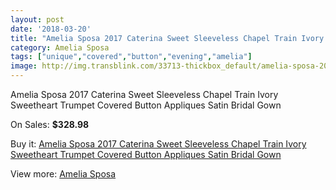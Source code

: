 ```yaml
---
layout: post
date: '2018-03-20'
title: "Amelia Sposa 2017 Caterina Sweet Sleeveless Chapel Train Ivory Sweetheart Trumpet Covered Button Appliques Satin Bridal Gown"
category: Amelia Sposa
tags: ["unique","covered","button","evening","amelia"]
image: http://img.transblink.com/33713-thickbox_default/amelia-sposa-2017-caterina-sweet-sleeveless-chapel-train-ivory-sweetheart-trumpet-covered-button-appliques-satin-bridal-gown.jpg
---
```

Amelia Sposa 2017 Caterina Sweet Sleeveless Chapel Train Ivory Sweetheart Trumpet Covered Button Appliques Satin Bridal Gown

On Sales: **$328.98**
<a href="https://www.transblink.com/en/amelia-sposa/11248-amelia-sposa-2017-caterina-sweet-sleeveless-chapel-train-ivory-sweetheart-trumpet-covered-button-appliques-satin-bridal-gown.html"><amp-img layout="responsive" width="600" height="600" src="//img.transblink.com/33713-thickbox_default/amelia-sposa-2017-caterina-sweet-sleeveless-chapel-train-ivory-sweetheart-trumpet-covered-button-appliques-satin-bridal-gown.jpg" alt="Amelia Sposa 2017 Caterina Sweet Sleeveless Chapel Train Ivory Sweetheart Trumpet Covered Button Appliques Satin Bridal Gown 0" /></a>
<a href="https://www.transblink.com/en/amelia-sposa/11248-amelia-sposa-2017-caterina-sweet-sleeveless-chapel-train-ivory-sweetheart-trumpet-covered-button-appliques-satin-bridal-gown.html"><amp-img layout="responsive" width="600" height="600" src="//img.transblink.com/33717-thickbox_default/amelia-sposa-2017-caterina-sweet-sleeveless-chapel-train-ivory-sweetheart-trumpet-covered-button-appliques-satin-bridal-gown.jpg" alt="Amelia Sposa 2017 Caterina Sweet Sleeveless Chapel Train Ivory Sweetheart Trumpet Covered Button Appliques Satin Bridal Gown 1" /></a>
<a href="https://www.transblink.com/en/amelia-sposa/11248-amelia-sposa-2017-caterina-sweet-sleeveless-chapel-train-ivory-sweetheart-trumpet-covered-button-appliques-satin-bridal-gown.html"><amp-img layout="responsive" width="600" height="600" src="//img.transblink.com/33716-thickbox_default/amelia-sposa-2017-caterina-sweet-sleeveless-chapel-train-ivory-sweetheart-trumpet-covered-button-appliques-satin-bridal-gown.jpg" alt="Amelia Sposa 2017 Caterina Sweet Sleeveless Chapel Train Ivory Sweetheart Trumpet Covered Button Appliques Satin Bridal Gown 2" /></a>
<a href="https://www.transblink.com/en/amelia-sposa/11248-amelia-sposa-2017-caterina-sweet-sleeveless-chapel-train-ivory-sweetheart-trumpet-covered-button-appliques-satin-bridal-gown.html"><amp-img layout="responsive" width="600" height="600" src="//img.transblink.com/33715-thickbox_default/amelia-sposa-2017-caterina-sweet-sleeveless-chapel-train-ivory-sweetheart-trumpet-covered-button-appliques-satin-bridal-gown.jpg" alt="Amelia Sposa 2017 Caterina Sweet Sleeveless Chapel Train Ivory Sweetheart Trumpet Covered Button Appliques Satin Bridal Gown 3" /></a>
<a href="https://www.transblink.com/en/amelia-sposa/11248-amelia-sposa-2017-caterina-sweet-sleeveless-chapel-train-ivory-sweetheart-trumpet-covered-button-appliques-satin-bridal-gown.html"><amp-img layout="responsive" width="600" height="600" src="//img.transblink.com/33714-thickbox_default/amelia-sposa-2017-caterina-sweet-sleeveless-chapel-train-ivory-sweetheart-trumpet-covered-button-appliques-satin-bridal-gown.jpg" alt="Amelia Sposa 2017 Caterina Sweet Sleeveless Chapel Train Ivory Sweetheart Trumpet Covered Button Appliques Satin Bridal Gown 4" /></a>

Buy it: [Amelia Sposa 2017 Caterina Sweet Sleeveless Chapel Train Ivory Sweetheart Trumpet Covered Button Appliques Satin Bridal Gown](https://www.transblink.com/en/amelia-sposa/11248-amelia-sposa-2017-caterina-sweet-sleeveless-chapel-train-ivory-sweetheart-trumpet-covered-button-appliques-satin-bridal-gown.html "Amelia Sposa 2017 Caterina Sweet Sleeveless Chapel Train Ivory Sweetheart Trumpet Covered Button Appliques Satin Bridal Gown")

View more: [Amelia Sposa](https://www.transblink.com/en/111-amelia-sposa "Amelia Sposa")